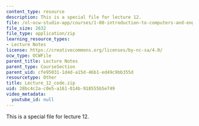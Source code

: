 ```yaml
---
content_type: resource
description: This is a special file for lecture 12.
file: /ol-ocw-studio-app/courses/1-00-introduction-to-computers-and-engineering-problem-solving-spring-2012/28bc4c2ac0e5a161014b918555b5e749_Lecture_12_code.zip
file_size: 2632
file_type: application/zip
learning_resource_types:
- Lecture Notes
license: https://creativecommons.org/licenses/by-nc-sa/4.0/
ocw_type: OCWFile
parent_title: Lecture Notes
parent_type: CourseSection
parent_uid: cfe95031-1d4d-a15d-46b1-ed49c9bb355d
resourcetype: Other
title: Lecture_12_code.zip
uid: 28bc4c2a-c0e5-a161-014b-918555b5e749
video_metadata:
  youtube_id: null
---
```

This is a special file for lecture 12.